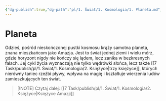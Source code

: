 ```yaml
---
{"dg-publish":true,"dg-path":"pl/1. Świat/1. Kosmologia/1. Planeta.md","permalink":"/pl/1-swiat/1-kosmologia/1-planeta/"}
---
```



# Planeta
Gdzieś, pośród nieskończonej pustki kosmosu krąży samotna planeta, znana mieszkańcom jako Amazja. Jest to świat jednej ziemi i wielu mórz, gdzie horyzont nigdy nie kończy się lądem, lecz zanika w bezkresnych falach. Jej cykl życia wyznaczają nie tylko wędrówki słońca, lecz także [[7 Task/publish/pl/1. Świat/1. Kosmologia/2. Księżyce\|trzy księżyce]], których nierówny taniec rzeźbi pływy, wpływa na magię i kształtuje wierzenia ludów zamieszkujących ten świat.

> [!NOTE] Czytaj dalej: [[7 Task/publish/pl/1. Świat/1. Kosmologia/2. Księżyce\|Księżyce Amazji]]
